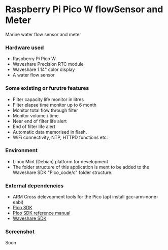 # Raspberry Pi Pico W flowSensor and Meter
Marine water flow sensor and meter

### Hardware used
- Raspberry Pi Pico W
- Waveshare Precision RTC module
- Waveshare 1.14" color display
- A water flow sensor

### Some existing or furutre features
- Filter capacity life monitor in litres
- Filter elapse time monitor up to 6 month
- Monitor total flow through filter
- Monitor volume / time
- Near end of filter life alert
- End of filter life alert
- Automatic data memorised in flash.
- WiFi connectivity, NTP, HTTPD functions etc.
    
### Environment
- Linux Mint (Debian) platform for development
- The folder structure of this application is ment to be added to the Waveshare SDK "Pico_code/c" folder structure.

### External dependencies
- ARM Cross delevopment tools for the Pico (apt install gcc-arm-none-eabi)
- [Pico SDK](https://github.com/raspberrypi/pico-sdk)
- [PIco SDK reference manual](https://datasheets.raspberrypi.org/pico/raspberry-pi-pico-c-sdk.pdf)
- [Waveshare SDK](https://www.waveshare.com/w/upload/0/06/Pico-LCD-1.14.zip)

### Screenshot
Soon
    
